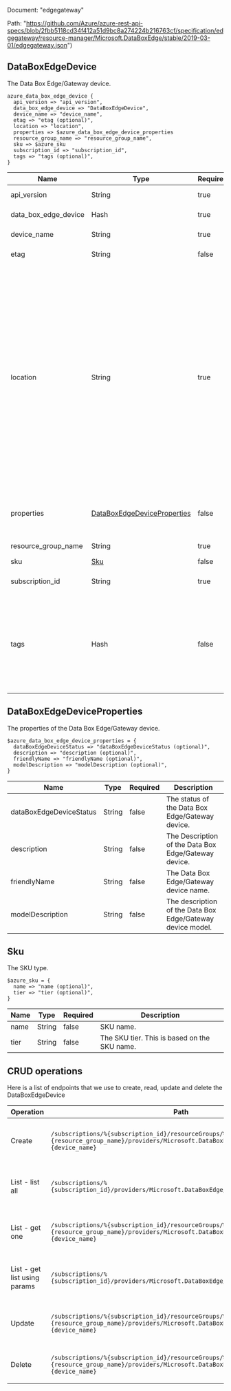 Document: "edgegateway"


Path: "https://github.com/Azure/azure-rest-api-specs/blob/2fbb5118cd34f412a51d9bc8a274224b216763cf/specification/edgegateway/resource-manager/Microsoft.DataBoxEdge/stable/2019-03-01/edgegateway.json")

## DataBoxEdgeDevice

The Data Box Edge/Gateway device.

```puppet
azure_data_box_edge_device {
  api_version => "api_version",
  data_box_edge_device => "DataBoxEdgeDevice",
  device_name => "device_name",
  etag => "etag (optional)",
  location => "location",
  properties => $azure_data_box_edge_device_properties
  resource_group_name => "resource_group_name",
  sku => $azure_sku
  subscription_id => "subscription_id",
  tags => "tags (optional)",
}
```

| Name        | Type           | Required       | Description       |
| ------------- | ------------- | ------------- | ------------- |
|api_version | String | true | The API version. |
|data_box_edge_device | Hash | true | The resource object. |
|device_name | String | true | The device name. |
|etag | String | false | The etag for the devices. |
|location | String | true | The location of the device. This is a supported and registered Azure geographical region (for example, West US, East US, or Southeast Asia). The geographical region of a device cannot be changed once it is created, but if an identical geographical region is specified on update, the request will succeed. |
|properties | [DataBoxEdgeDeviceProperties](#databoxedgedeviceproperties) | false | The properties of the Data Box Edge/Gateway device. |
|resource_group_name | String | true | The resource group name. |
|sku | [Sku](#sku) | false | The SKU type. |
|subscription_id | String | true | The subscription ID. |
|tags | Hash | false | The list of tags that describe the device. These tags can be used to view and group this device (across resource groups). |
        
## DataBoxEdgeDeviceProperties

The properties of the Data Box Edge/Gateway device.

```puppet
$azure_data_box_edge_device_properties = {
  dataBoxEdgeDeviceStatus => "dataBoxEdgeDeviceStatus (optional)",
  description => "description (optional)",
  friendlyName => "friendlyName (optional)",
  modelDescription => "modelDescription (optional)",
}
```

| Name        | Type           | Required       | Description       |
| ------------- | ------------- | ------------- | ------------- |
|dataBoxEdgeDeviceStatus | String | false | The status of the Data Box Edge/Gateway device. |
|description | String | false | The Description of the Data Box Edge/Gateway device. |
|friendlyName | String | false | The Data Box Edge/Gateway device name. |
|modelDescription | String | false | The description of the Data Box Edge/Gateway device model. |
        
## Sku

The SKU type.

```puppet
$azure_sku = {
  name => "name (optional)",
  tier => "tier (optional)",
}
```

| Name        | Type           | Required       | Description       |
| ------------- | ------------- | ------------- | ------------- |
|name | String | false | SKU name. |
|tier | String | false | The SKU tier. This is based on the SKU name. |



## CRUD operations

Here is a list of endpoints that we use to create, read, update and delete the DataBoxEdgeDevice

| Operation | Path | Verb | Description | OperationID |
| ------------- | ------------- | ------------- | ------------- | ------------- |
|Create|`/subscriptions/%{subscription_id}/resourceGroups/%{resource_group_name}/providers/Microsoft.DataBoxEdge/dataBoxEdgeDevices/%{device_name}`|Put|Creates or updates a Data Box Edge/Gateway resource.|Devices_CreateOrUpdate|
|List - list all|`/subscriptions/%{subscription_id}/providers/Microsoft.DataBoxEdge/dataBoxEdgeDevices`|Get|Gets all the data box edge/gateway devices in a subscription.|Devices_ListBySubscription|
|List - get one|`/subscriptions/%{subscription_id}/resourceGroups/%{resource_group_name}/providers/Microsoft.DataBoxEdge/dataBoxEdgeDevices/%{device_name}`|Get|Gets the properties of the data box edge/gateway device.|Devices_Get|
|List - get list using params|`/subscriptions/%{subscription_id}/providers/Microsoft.DataBoxEdge/dataBoxEdgeDevices`|Get|Gets all the data box edge/gateway devices in a subscription.|Devices_ListBySubscription|
|Update|`/subscriptions/%{subscription_id}/resourceGroups/%{resource_group_name}/providers/Microsoft.DataBoxEdge/dataBoxEdgeDevices/%{device_name}`|Put|Creates or updates a Data Box Edge/Gateway resource.|Devices_CreateOrUpdate|
|Delete|`/subscriptions/%{subscription_id}/resourceGroups/%{resource_group_name}/providers/Microsoft.DataBoxEdge/dataBoxEdgeDevices/%{device_name}`|Delete|Deletes the data box edge/gateway device.|Devices_Delete|
